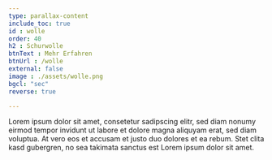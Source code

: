 ```yaml
---
type: parallax-content
include_toc: true
id : wolle
order: 40
h2 : Schurwolle
btnText : Mehr Erfahren
btnUrl : /wolle
external: false
image : ./assets/wolle.png
bgcl: "sec"
reverse: true

---
```

Lorem ipsum dolor sit amet, consetetur sadipscing elitr, sed diam nonumy eirmod tempor invidunt ut labore et dolore magna aliquyam erat, sed diam voluptua. At vero eos et accusam et justo duo dolores et ea rebum. Stet clita kasd gubergren, no sea takimata sanctus est Lorem ipsum dolor sit amet.